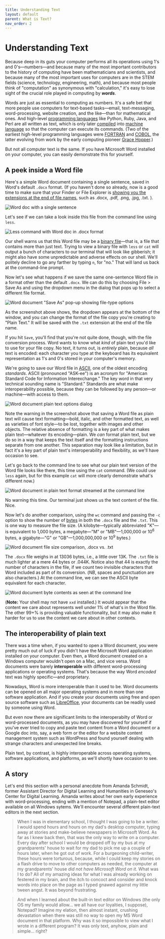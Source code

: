 ```yaml
---
title: Understanding Text
layout: default
parent: What is Text?
nav_order: 2
---
```

# Understanding Text

Because deep in its guts your computer performs all its operations using 1's and 0's&mdash;numbers&mdash;and because many of the most important contributors to the history of computing have been mathematicians and scientists, and because many of the most important uses for computers are in the STEM fields (science, technology, engineering, math), and because most people think of "computation" as synonymous with "calculation," it's easy to lose sight of the crucial role played in computing by ***words***.

Words are just as essential to computing as numbers. It's a safe bet that more people use computers for text-based tasks&mdash;email, text-messaging, word-processing, website creation, and the like&mdash;than for mathematical ones. And high-level [programming languages](https://www.computerhope.com/jargon/h/highll.htm) like Python, Ruby, Java, and Perl are all written as text, which is only later [compiled](https://www.computerhope.com/jargon/c/compile.htm) into [machine language](https://www.computerhope.com/jargon/m/machlang.htm) so that the computer can execute its commands. (Two of the earliest high-level programming languages were [FORTRAN](https://www.computerhope.com/jargon/f/fortran.htm) and [COBOL](https://www.computerhope.com/jargon/c/cobol.htm), the latter evolving from work by the early computing pioneer [Grace Hopper](https://en.wikipedia.org/wiki/Grace_Hopper).)
  
But not all computer text is the same. If you have Microsoft Word installed on your computer, you can easily demonstrate this for yourself.

## A peek inside a Word file

Here's a simple Word document containing a single sentence, saved in Word's default `.docx` format. (If you haven't done so already, now is a good time to make sure that your Finder or File Explorer is [showing you the extensions at the end of file names](/mod-1/file-system), such as .docx, .pdf, .png, .jpg, .txt. ).

![Word doc with a single sentence](../assets/word-doc-one-sentence.png)

Let's see if we can take a look inside this file from the command line using `less`.

![Less command with Word doc in .docx format](../assets/word-doc-with-less.png)

Our shell warns us that this Word file may be a [binary file](https://www.computerhope.com/jargon/b/binaryfi.htm)&mdash;that is, a file that contains more than just text. Trying to view a binary file with `less` or `cat` will output a bunch of characters to our terminal that will look like gibberish; it might also have some unpredictable and adverse effects on our shell. We'll politely decline to go any farther by typing `n`, for "no." That will land us back at the command-line prompt.

Now let's see what happens if we save the same one-sentence Word file in a format other than the default `.docx`. We can do this by choosing File > Save As and using the dropdown menu in the dialog that pops up to select a different file format.

![Word document "Save As" pop-up showing file-type options](../assets/word-doc-save-as.png)

As the screenshot above shows, the dropdown appears at the bottom of the window, and you can change the format of the file copy you're creating to "Plain Text." It will be saved with the `.txt` extension at the end of the file name.

If you hit `Save`, you'll find that you're not quite done, though, with the file conversion process. Word wants to know what *kind* of plain text you'd like to use for your file copy. No text, it turns out, is *entirely* plain, because *all* text is encoded: each character you type at the keyboard has its equivalent representation as 1's and 0's stored in your computer's memory.

We're going to save our Word file in [ASCII](https://www.computerhope.com/jargon/a/ascii.htm), one of the oldest encoding *standards*. ASCII (pronounced "ASK-ee") is an acronym for "American Standard Code for Information Interexchange." The key word in that very technical sounding name is "Standard." Standards are what make interoperability possible, because they can be followed by any person&mdash;or machine&mdash;with access to them.

![Word document plain text options dialog](../assets/word-doc-ascii.png)

Note the warning in the screenshot above that saving a Word file as plain text will cause text formatting&mdash;bold, italic, and other formatted text, as well as varieties of font style&mdash;to be lost, together with images and other objects. The relative absence of formatting is a key part of what makes plain text&mdash;whatever its encoding&mdash;plain. We *can* format plain text, but we do so in a way that keeps the text itself and the formatting instructions separate from one another. This separation may look like a limitation, but in fact it's a key part of plain text's interoperability and flexibility, as we'll have occasion to see.

Let's go back to the command line to see what our plain text version of the Word file looks like there, this time using the `cat` command. (We could use `less` again, but for this example `cat` will more clearly demonstrate what's different now.)

![Word document in plain text format streamed at the command line](../assets/word-doc-as-text-streamed.png)

No warning this time. Our terminal just shows us the text content of the file. Nice.

Now let's do another comparison, using the `wc` command and passing the `-c` option to show the number of [bytes](https://www.computerhope.com/jargon/b/byte.htm) in both the `.docx` file and the `.txt`. This is one way to measure the file size. (A kilobyte&mdash;typically abbreviated "K"&mdash;is equivalent to 1,000 bytes, a megabyte&mdash;"M" or "MB"&mdash;1,000,000 or 10<sup>6</sup> bytes, a gigabyte&mdash;"G" or "GB"&mdash;1,000,000,000 or 10<sup>9</sup> bytes.)

![Word document file size comparison, .docx vs. .txt](../assets/byte-count.png)

The `.docx` file weighs in at 13036 bytes, i.e., a little over 13K. The `.txt` file is much lighter at a mere 44 bytes or .044K. Notice also that 44 is exactly the number of characters in the file, if we count two invisible characters that Word included as part of its conversion. (*NB*, spaces and punctuation are also characters.) At the command line, we can see the ASCII byte equivalent for each character.

![Word document byte contents as seen at the command line](../assets/xxd-b.png)

(**Note:** Your shell may not have `xxd` installed.) It would appear that the content we care about represents well under 1% of what's in the Word file. The other 99+% is providing valuable functionality, but it may also make it harder for us to use the content we care about in other contexts.

## The interoperability of plain text

There was a time when, if you wanted to open a Word document, you were pretty much out of luck if you didn't have the Microsoft Word application installed on your computer. Even then, a Word document created on a Windows computer wouldn't open on a Mac, and vice versa. Word documents were barely **interoperable** with different word-processing applications or operating systems. That's because the way Word *encoded* text was highly specific&mdash;and proprietary.

Nowadays, Word is more interoperable than it used to be. Word documents can be opened on all major operating systems and in more than one software application. And if you create your documents using free and open source software such as [LibreOffice](https://www.libreoffice.org/), your documents can be readily used by someone using Word.

But even now there are significant limits to the interoperabilty of Word or word-processed documents, as you may have discovered for yourself if you've ever tried to copy and paste text content from a Word document or a Google doc into, say, a web form or the editor for a website content management system such as WordPress and found yourself dealing with strange characters and unexpected line breaks.

Plain text, by contrast, is highly interoperable across operating systems, software applications, and platforms, as we'll shortly have occasion to see. 

## A story

Let's end this section with a personal anecdote from Amanda Schmidt, former Assistant Director for Digital Learning and Humanities in Geneseo's Center for Digital Learning. Amanda writes about her own early experience with word-processing, ending with a mention of Notepad, a plain-text editor available on all Windows sytems. We'll encounter several different plain-text editors in the next section.

> When I was in elementary school, I thought I was going to be a writer. I would spend hours and hours on my dad's desktop computer, typing away at stories and make-believe newspapers in Microsoft Word. As far as I knew back then, that was the only way to write on a computer. Every day after school I would be dropped off by my bus at my grandparents' house to wait for my dad to pick me up a couple of hours later, when he got out of work. For a burgeoning child-writer, these hours were torturous, because, while I could keep my stories on a flash drive to move to other computers as needed, the computer at my grandparents' house *did not have Microsoft Word on it.* What was I to do? All of my amazing ideas for what I was already working on festered in my brain, and the itch to concoct and consider and knock words into place on the page as I typed gnawed against my little tween angst. It was beyond frustrating. 

> And when I learned about the built-in text editor on Windows (the only OS my family would allow... we all have our loyalties, I suppose), Notepad? Imagine my elation, then almost instant, crushing devastation when there was still no way to open my MS Word document in that platform. Why was it so impossible to view what I wrote in a different program? It was only text, anyhow, plain and simple... right?